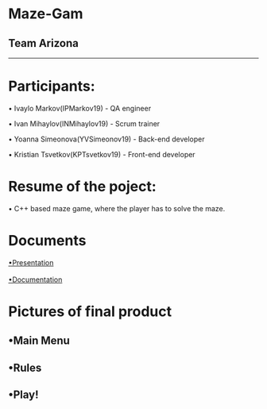 # Maze-Gam
## Team Arizona
<hr>

# Participants:

• Ivaylo Markov(IPMarkov19) - QA engineer

• Ivan Mihaylov(INMihaylov19) - Scrum trainer

• Yoanna Simeonova(YVSimeonov19) - Back-end developer

• Kristian Tsvetkov(KPTsvetkov19) - Front-end developer

# Resume of the poject:

• C++ based maze game, where the player has to solve the maze.

# Documents

[•Presentation](Documents/Presentation.pptx) <br><br>
[•Documentation](Documents/Documentation.docx)

# Pictures of final product

## •Main Menu
<!--Picture of the main menu-->
## •Rules
<!--Picture of the rules page-->
## •Play!
<!--Picture of the actual game-->







